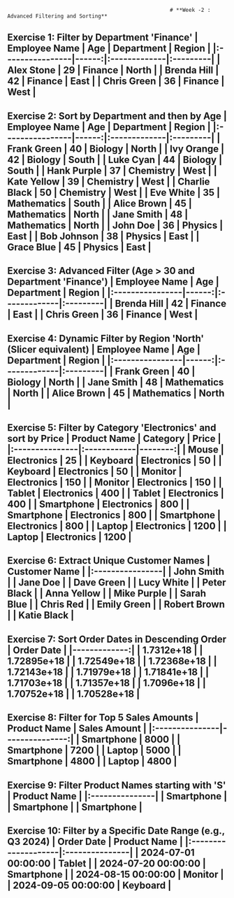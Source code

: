 
                                                        # **Week -2 : Advanced Filtering and Sorting**
                                                    
Exercise 1: Filter by Department 'Finance'
| Employee Name   |   Age | Department   | Region   |
|:----------------|------:|:-------------|:---------|
| Alex Stone      |    29 | Finance      | North    |
| Brenda Hill     |    42 | Finance      | East     |
| Chris Green     |    36 | Finance      | West     |
--------------------------------------------------
Exercise 2: Sort by Department and then by Age
| Employee Name   |   Age | Department   | Region   |
|:----------------|------:|:-------------|:---------|
| Frank Green     |    40 | Biology      | North    |
| Ivy Orange      |    42 | Biology      | South    |
| Luke Cyan       |    44 | Biology      | South    |
| Hank Purple     |    37 | Chemistry    | West     |
| Kate Yellow     |    39 | Chemistry    | West     |
| Charlie Black   |    50 | Chemistry    | West     |
| Eve White       |    35 | Mathematics  | South    |
| Alice Brown     |    45 | Mathematics  | North    |
| Jane Smith      |    48 | Mathematics  | North    |
| John Doe        |    36 | Physics      | East     |
| Bob Johnson     |    38 | Physics      | East     |
| Grace Blue      |    45 | Physics      | East     |
--------------------------------------------------
Exercise 3: Advanced Filter (Age > 30 and Department 'Finance')
| Employee Name   |   Age | Department   | Region   |
|:----------------|------:|:-------------|:---------|
| Brenda Hill     |    42 | Finance      | East     |
| Chris Green     |    36 | Finance      | West     |
--------------------------------------------------
Exercise 4: Dynamic Filter by Region 'North' (Slicer equivalent)
| Employee Name   |   Age | Department   | Region   |
|:----------------|------:|:-------------|:---------|
| Frank Green     |    40 | Biology      | North    |
| Jane Smith      |    48 | Mathematics  | North    |
| Alice Brown     |    45 | Mathematics  | North    |
--------------------------------------------------
Exercise 5: Filter by Category 'Electronics' and sort by Price
| Product Name   | Category    |   Price |
|:---------------|:------------|--------:|
| Mouse          | Electronics |      25 |
| Keyboard       | Electronics |      50 |
| Keyboard       | Electronics |      50 |
| Monitor        | Electronics |     150 |
| Monitor        | Electronics |     150 |
| Tablet         | Electronics |     400 |
| Tablet         | Electronics |     400 |
| Smartphone     | Electronics |     800 |
| Smartphone     | Electronics |     800 |
| Smartphone     | Electronics |     800 |
| Laptop         | Electronics |    1200 |
| Laptop         | Electronics |    1200 |
--------------------------------------------------
Exercise 6: Extract Unique Customer Names
| Customer Name   |
|:----------------|
| John Smith      |
| Jane Doe        |
| Dave Green      |
| Lucy White      |
| Peter Black     |
| Anna Yellow     |
| Mike Purple     |
| Sarah Blue      |
| Chris Red       |
| Emily Green     |
| Robert Brown    |
| Katie Black     |
--------------------------------------------------
Exercise 7: Sort Order Dates in Descending Order
|   Order Date |
|-------------:|
|  1.7312e+18  |
|  1.72895e+18 |
|  1.72549e+18 |
|  1.72368e+18 |
|  1.72143e+18 |
|  1.71979e+18 |
|  1.71841e+18 |
|  1.71703e+18 |
|  1.71357e+18 |
|  1.7096e+18  |
|  1.70752e+18 |
|  1.70528e+18 |
--------------------------------------------------
Exercise 8: Filter for Top 5 Sales Amounts
| Product Name   |   Sales Amount |
|:---------------|---------------:|
| Smartphone     |           8000 |
| Smartphone     |           7200 |
| Laptop         |           5000 |
| Smartphone     |           4800 |
| Laptop         |           4800 |
--------------------------------------------------
Exercise 9: Filter Product Names starting with 'S'
| Product Name   |
|:---------------|
| Smartphone     |
| Smartphone     |
| Smartphone     |
--------------------------------------------------
Exercise 10: Filter by a Specific Date Range (e.g., Q3 2024)
| Order Date          | Product Name   |
|:--------------------|:---------------|
| 2024-07-01 00:00:00 | Tablet         |
| 2024-07-20 00:00:00 | Smartphone     |
| 2024-08-15 00:00:00 | Monitor        |
| 2024-09-05 00:00:00 | Keyboard       |
--------------------------------------------------

